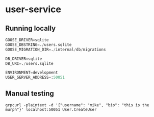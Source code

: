 # user-service

## Running locally

```py
GOOSE_DRIVER=sqlite
GOOSE_DBSTRING=./users.sqlite
GOOSE_MIGRATION_DIR=./internal/db/migrations

DB_DRIVER=sqlite
DB_URI=./users.sqlite

ENVIRONMENT=development
USER_SERVER_ADDRESS=:50051
```

## Manual testing

```shell
grpcurl -plaintext -d '{"username": "mike", "bio": "this is the murph"}' localhost:50051 User.CreateUser
```